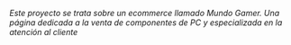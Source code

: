 *Este proyecto se trata sobre un ecommerce llamado Mundo Gamer. Una página dedicada a la venta de componentes de PC y especializada en la atención al cliente*
